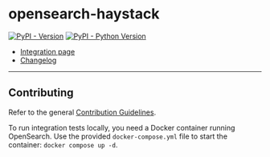 # opensearch-haystack

[![PyPI - Version](https://img.shields.io/pypi/v/opensearch-haystack.svg)](https://pypi.org/project/opensearch-haystack)
[![PyPI - Python Version](https://img.shields.io/pypi/pyversions/opensearch-haystack.svg)](https://pypi.org/project/opensearch-haystack)

- [Integration page](https://haystack.deepset.ai/integrations/opensearch)
- [Changelog](https://github.com/deepset-ai/haystack-core-integrations/blob/main/integrations/opensearch/CHANGELOG.md)

---

## Contributing

Refer to the general [Contribution Guidelines](https://github.com/deepset-ai/haystack-core-integrations/blob/main/CONTRIBUTING.md).

To run integration tests locally, you need a Docker container running OpenSearch.
Use the provided `docker-compose.yml` file to start the container: `docker compose up -d`.